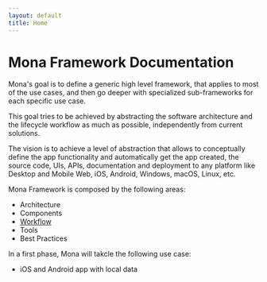```yaml
---
layout: default
title: Home
---
```

# Mona Framework Documentation

Mona's goal is to define a generic high level framework, that applies to most of the use cases, and then go deeper with specialized sub-frameworks for each specific use case.

This goal tries to be achieved by abstracting the software architecture and the lifecycle workflow as much as possible, independently from current solutions.

The vision is to achieve a level of abstraction that allows to conceptually define the app functionality and automatically get the app created, the source code, UIs, APIs, documentation and deployment to any platform like Desktop and Mobile Web, iOS, Android, Windows, macOS, Linux, etc.

Mona Framework is composed by the following areas:

* Architecture
* Components
* [Workflow](workflow.md)
* Tools
* Best Practices

In a first phase, Mona will takcle the following use case:

* iOS and Android app with local data
